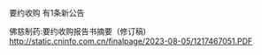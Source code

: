 要约收购 有1条新公告 

佛慈制药:要约收购报告书摘要（修订稿) http://static.cninfo.com.cn/finalpage/2023-08-05/1217467051.PDF 


